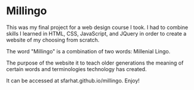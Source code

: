# Millingo

This was my final project for a web design course I took. I had to combine skills I learned in HTML, CSS, JavaScript, and JQuery in order to create a website of my choosing from scratch.

The word "Millingo" is a combination of two words: Millenial Lingo.

The purpose of the website it to teach older generations the meaning of certain words and terminologies technology has created.

It can be accessed at sfarhat.github.io/millingo. Enjoy!
